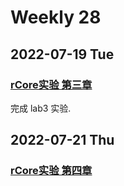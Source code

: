 # Weekly 28

## 2022-07-19 Tue

### [rCore实验 第三章](https://learningos.github.io/rust-based-os-comp2022/chapter3/index.html)

完成 lab3 实验.

## 2022-07-21 Thu

### [rCore实验 第四章](https://learningos.github.io/rust-based-os-comp2022/chapter4/index.html)

